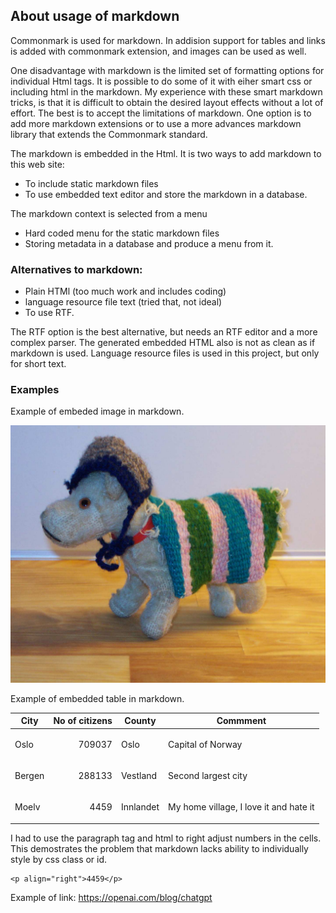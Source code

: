 ## About usage of markdown

Commonmark is used for markdown.  In addision support for tables and links
is added with commonmark extension, and images can be used as well.  

One disadvantage with markdown is the limited set of formatting options for 
individual Html tags. It is possible to do some of it 
with eiher smart css or including html in the markdown.
My experience with these smart markdown tricks, is that it is difficult to obtain
the desired layout effects without a lot of effort. The best is to accept the 
limitations of markdown. One option is to add more markdown extensions or to use a
more  advances markdown library that extends the Commonmark standard.

The markdown is embedded in the Html. It is two ways to add markdown to this web site:
- To include static markdown files
- To use embedded text editor and store the markdown in a database.  

The markdown context is selected from a menu
- Hard coded menu for the static markdown files
- Storing metadata in a database and produce a menu from it.
  
### Alternatives to markdown:  

- Plain HTMl (too much work and includes coding)
- language resource file text (tried that, not ideal)
- To use RTF.

The RTF option is the best alternative, but needs an RTF editor and a more complex parser.
The generated embedded HTML also is not as clean as if markdown is used. Language resource files
is used in this project, but only for short text.

### Examples

Example of embeded image in markdown.

![PerSeter](../images/pas.jpg "Per Seter")

Example of embedded table in markdown.

| City   | No of citizens               | County    | Commment                               |
|--------|------------------------------|-----------|----------------------------------------|
| Oslo   | <p align="right">709037 </p> | Oslo      | Capital of Norway                      | 
| Bergen | <p align="right">288133 </p> | Vestland  | Second largest city                    | 
| Moelv  | <p align="right">4459</p>    | Innlandet | My home village, I love it and hate it | 

I had to use the paragraph tag and html to right adjust numbers in the cells. This demostrates the problem 
that markdown lacks ability to individually style by css class or id.
```
<p align="right">4459</p>
```
Example of link: https://openai.com/blog/chatgpt
